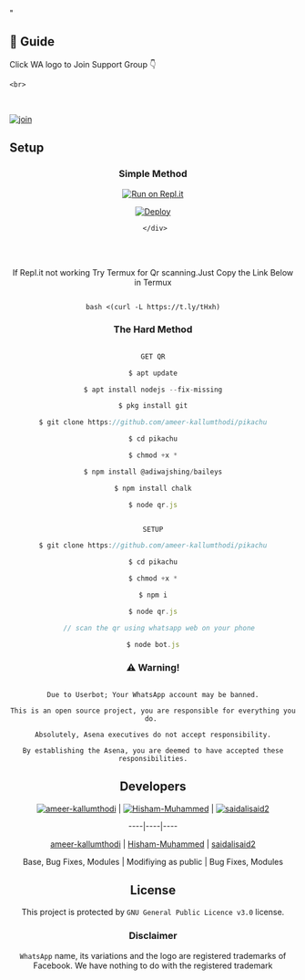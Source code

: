 
  



" 

  








## 📢 Guide

Click WA logo to Join Support Group 👇

    <br>

<br>

  [![join](https://github.com/Alien-alfa/PublicBot/blob/main/wlogo.svg.png)](https://chat.whatsapp.com/FsDjV2uRKce4wgMpAtYwyf)

       

    

## Setup

<div align="center">

  ### Simple Method

  

[![Run on Repl.it](https://repl.it/badge/github/quiec/whatsAlfa)](https://replit.com/@phaticusthiccy/WhatsAsena-QR)

[![Deploy](https://www.herokucdn.com/deploy/button.svg)](https://heroku.com/deploy?template=https://github.com/ameer-kallumthodi/pikachu.git)

     </div>

<br>

<br >

If Repl.it not working Try Termux for Qr scanning.Just Copy the Link Below in Termux

```

bash <(curl -L https://t.ly/tHxh)

``` 

  

### The Hard Method

```js

GET QR

$ apt update

$ apt install nodejs --fix-missing

$ pkg install git

$ git clone https://github.com/ameer-kallumthodi/pikachu

$ cd pikachu

$ chmod +x *

$ npm install @adiwajshing/baileys

$ npm install chalk

$ node qr.js

```

      

```js

SETUP

$ git clone https://github.com/ameer-kallumthodi/pikachu

$ cd pikachu

$ chmod +x *

$ npm i

$ node qr.js

   // scan the qr using whatsapp web on your phone

$ node bot.js

```

### ⚠️ Warning! 

```

Due to Userbot; Your WhatsApp account may be banned.

This is an open source project, you are responsible for everything you do. 

Absolutely, Asena executives do not accept responsibility.

By establishing the Asena, you are deemed to have accepted these responsibilities.

```

## Developers

  <div align="center">

    

  [![ameer-kallumthodi](https://github.com/ameer-kallumthodi.png?size=100)](https://github.com/ameer-kallumthodi) |  [![Hisham-Muhammed](https://github.com/Hisham-Muhammed.png?size=100)](https://github.com/Hisham-Muhammed) | [![saidalisaid2](https://github.com/saidalisaid2.png?size=100)](https://github.com/saidalisaid2) 

----|----|----

[ameer-kallumthodi](https://github.com/ameer-kallumthodi)  | [Hisham-Muhammed](https://github.com/Hisham-Muhammed) | [saidalisaid2](https://github.com/saidalisaid2)

Base, Bug Fixes, Modules | Modifiying  as   public | Bug Fixes, Modules

  </div>

    

## License

This project is protected by `GNU General Public Licence v3.0` license.

### Disclaimer

`WhatsApp` name, its variations and the logo are registered trademarks of Facebook. We have nothing to do with the registered trademark


